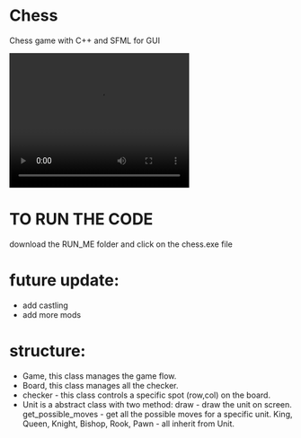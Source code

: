 # Chess
Chess game with C++ and SFML for GUI

<video width="320" height="240" controls>
  <source src="https://user-images.githubusercontent.com/61323123/107888248-b663fd00-6f13-11eb-8a68-e8f00e7990a6.mp4" type="video/mp4">
</video>

# TO RUN THE CODE
download the RUN_ME folder and click on the chess.exe file


# future update:
- add castling
- add more mods


# structure:
- Game, this class manages the game flow.
- Board, this class manages all the checker.
- checker - this class controls a specific spot (row,col) on the board.
- Unit is a abstract class with two method:
      draw -  draw the unit on screen.
      get_possible_moves - get all the possible moves for a specific unit.
      King, Queen, Knight, Bishop, Rook, Pawn - all inherit from Unit.
      
  

  
